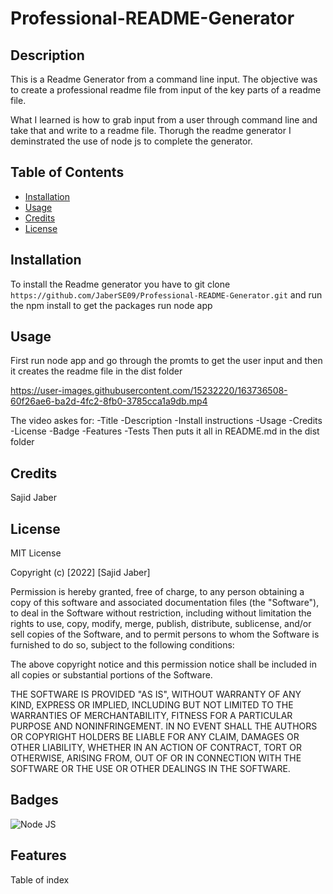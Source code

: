 # Professional-README-Generator

## Description

This is a Readme Generator from a command line input. The objective was to create a professional readme file from input of the key parts of a readme file.

What I learned is how to grab input from a user through command line and take that and write to a readme file. Thorugh the readme generator I deminstrated the use of node js to complete the generator.

## Table of Contents

- [Installation](#installation)
- [Usage](#usage)
- [Credits](#credits)
- [License](#license)

## Installation

To install the Readme generator you have to git clone `https://github.com/JaberSE09/Professional-README-Generator.git` and run the npm install to get the packages
run node app

## Usage

First run
node app
and go through the promts to get the user input and then it creates the readme file in the dist folder

https://user-images.githubusercontent.com/15232220/163736508-60f26ae6-ba2d-4fc2-8fb0-3785cca1a9db.mp4

The video askes for:
    -Title
    -Description
    -Install instructions
    -Usage
    -Credits
    -License
    -Badge
    -Features
    -Tests
Then puts it all in README.md in the dist folder

## Credits

Sajid Jaber

## License

MIT License

Copyright (c) [2022] [Sajid Jaber]

Permission is hereby granted, free of charge, to any person obtaining a copy
of this software and associated documentation files (the "Software"), to deal
in the Software without restriction, including without limitation the rights
to use, copy, modify, merge, publish, distribute, sublicense, and/or sell
copies of the Software, and to permit persons to whom the Software is
furnished to do so, subject to the following conditions:

The above copyright notice and this permission notice shall be included in all
copies or substantial portions of the Software.

THE SOFTWARE IS PROVIDED "AS IS", WITHOUT WARRANTY OF ANY KIND, EXPRESS OR
IMPLIED, INCLUDING BUT NOT LIMITED TO THE WARRANTIES OF MERCHANTABILITY,
FITNESS FOR A PARTICULAR PURPOSE AND NONINFRINGEMENT. IN NO EVENT SHALL THE
AUTHORS OR COPYRIGHT HOLDERS BE LIABLE FOR ANY CLAIM, DAMAGES OR OTHER
LIABILITY, WHETHER IN AN ACTION OF CONTRACT, TORT OR OTHERWISE, ARISING FROM,
OUT OF OR IN CONNECTION WITH THE SOFTWARE OR THE USE OR OTHER DEALINGS IN THE
SOFTWARE.

## Badges

![Node JS](https://img.shields.io/badge/NodeJS-Sajid%20Jaber-red)

## Features

Table of index
